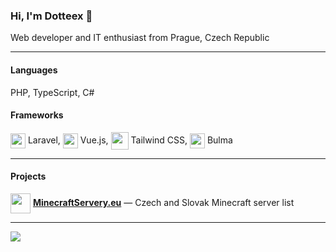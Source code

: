 ### Hi, I'm Dotteex 👋

Web developer and IT enthusiast from Prague, Czech Republic

---

#### Languages
PHP, TypeScript, C#

#### Frameworks
<img src="https://upload.wikimedia.org/wikipedia/commons/9/9a/Laravel.svg" width="24" height="24" align="center"> Laravel,
<img src="https://upload.wikimedia.org/wikipedia/commons/9/95/Vue.js_Logo_2.svg" width="24" height="24" align="center"> Vue.js,
<img src="https://upload.wikimedia.org/wikipedia/commons/d/d5/Tailwind_CSS_Logo.svg" width="28" height="28" align="center"> Tailwind CSS,
<img src="https://bulma.io/assets/brand/Bulma%20Icon.svg" width="24" height="24" align="center"> Bulma

---

#### Projects
[<img src="https://minecraftservery.eu/favicon.png" width="32" height="32" align="center">](https://minecraftservery.eu) [**MinecraftServery.eu**](https://minecraftservery.eu) — Czech and Slovak Minecraft server list

---

![](https://komarev.com/ghpvc/?username=Dotteex&color=brightgreen)
